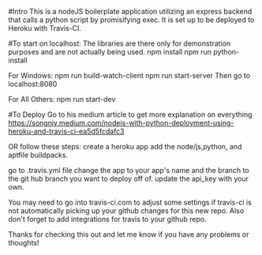 #Intro
This is a nodeJS boilerplate application utilizing an express backend that calls
a python script by promisifying exec. It is set up to be deployed to Heroku
with Travis-CI.

#To start on localhost:
The libraries are there only for demonstration purposes and are not
actually being used.
npm install
npm run python-install

For Windows:
npm run build-watch-client
npm run start-server
Then go to localhost:8080

For All Others:
npm run start-dev

#To Deploy
Go to his medium article to get more explanation on everything
https://songniy.medium.com/nodejs-with-python-deployment-using-heroku-and-travis-ci-ea5d5fcdafc3

OR
follow these steps:
create a heroku app
add the node/js,python, and aptfile buildpacks.

go to .travis.yml file
change the app to your app's name and the branch to the git hub branch you want to deploy off of.
update the api_key with your own.

You may need to go into travis-ci.com to adjust some settings if travis-ci is not automatically picking up your github changes for this new repo. Also don't forget to add integrations for travis to your github repo.

Thanks for checking this out and let me know if you have any problems or thoughts!
